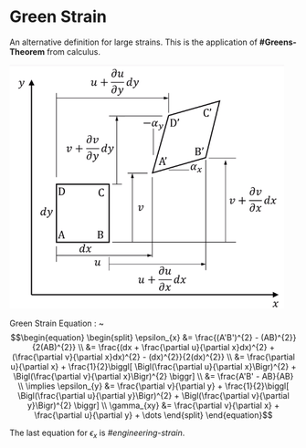# Green Strain

An alternative definition for large strains.
This is the application of **#Greens-Theorem** from calculus.

![](../../../attachments/engr-727-001-advanced-mechanics-of-materials/green_strain_220203_134218_EST.png)

Green Strain Equation
: ~$$\begin{equation}
\begin{split}
\epsilon_{x} &= \frac{(A'B')^{2} - (AB)^{2}}{2(AB)^{2}} \\
 &= \frac{(dx + \frac{\partial u}{\partial x}dx)^{2} + (\frac{\partial v}{\partial x}dx)^{2} - (dx)^{2}}{2(dx)^{2}} \\
 &= \frac{\partial u}{\partial x} + \frac{1}{2}\biggl[ \Bigl(\frac{\partial u}{\partial x}\Bigr)^{2} + \Bigl(\frac{\partial v}{\partial x}\Bigr)^{2} \biggr] \\
 &= \frac{A'B' - AB}{AB} \\
\implies \epsilon_{y} &= \frac{\partial v}{\partial y} + \frac{1}{2}\biggl[ \Bigl(\frac{\partial u}{\partial y}\Bigr)^{2} + \Bigl(\frac{\partial v}{\partial y}\Bigr)^{2} \biggr] \\
\gamma_{xy} &= \frac{\partial v}{\partial x} + \frac{\partial u}{\partial y} + \dots
\end{split}
\end{equation}$$

The last equation for $\epsilon_{x}$ is *#engineering-strain*.